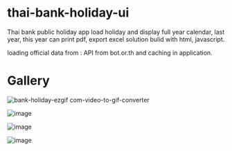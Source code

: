 # thai-bank-holiday-ui
Thai bank public holiday app 
load holiday and display full year calendar,  last year, this year
can print pdf, export excel   solution bulid with html, javascript.

loading official data from : API from bot.or.th and caching in application.

# Gallery
![bank-holiday-ezgif com-video-to-gif-converter](https://github.com/user-attachments/assets/25bbd10e-655b-4364-bc7f-d6da2509f4c5)

![image](https://github.com/user-attachments/assets/ba8ae557-64e0-4634-a707-fc9b067c9b38)

![image](https://github.com/user-attachments/assets/22d087ac-6aec-42e4-8378-1341c13e36ad)

![image](https://github.com/user-attachments/assets/959d2de0-5505-4e26-a21d-3fc44bc6aaca)
